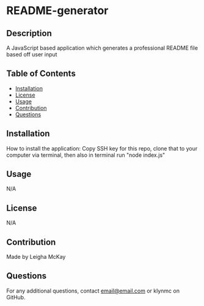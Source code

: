 
  # README-generator
  ## Description
  A JavaScript based application which generates a professional README file based off user input
  ## Table of Contents
  - [Installation](Installation)
  - [License](License)
  - [Usage](Usage)
  - [Contribution](Contribution)
  - [Questions](Questions)
  ## Installation
  How to install the application: Copy SSH key for this repo, clone that to your computer via terminal, then also in terminal run "node index.js"
  ## Usage 
  N/A
  ## License
  N/A
  ## Contribution
  Made by Leigha McKay
  ## Questions 
  For any additional questions, contact email@email.com or klynmc on GitHub.